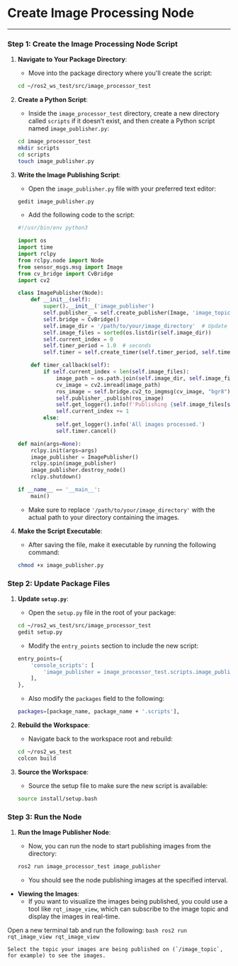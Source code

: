 # Create Image Processing Node 
---

### **Step 1: Create the Image Processing Node Script**

1. **Navigate to Your Package Directory**:
   - Move into the package directory where you'll create the script:

   ```bash
   cd ~/ros2_ws_test/src/image_processor_test
   ```

2. **Create a Python Script**:
   - Inside the `image_processor_test` directory, create a new directory called `scripts` if it doesn’t exist, and then create a Python script named `image_publisher.py`:

   ```bash
   cd image_processor_test
   mkdir scripts
   cd scripts
   touch image_publisher.py
   ```

3. **Write the Image Publishing Script**:
   - Open the `image_publisher.py` file with your preferred text editor:

   ```bash
   gedit image_publisher.py
   ```

   - Add the following code to the script:

   ```python
   #!/usr/bin/env python3

   import os
   import time
   import rclpy
   from rclpy.node import Node
   from sensor_msgs.msg import Image
   from cv_bridge import CvBridge
   import cv2

   class ImagePublisher(Node):
       def __init__(self):
           super().__init__('image_publisher')
           self.publisher_ = self.create_publisher(Image, 'image_topic', 10)
           self.bridge = CvBridge()
           self.image_dir = '/path/to/your/image_directory'  # Update with your directory
           self.image_files = sorted(os.listdir(self.image_dir))  
           self.current_index = 0
           self.timer_period = 1.0  # seconds
           self.timer = self.create_timer(self.timer_period, self.timer_callback)

       def timer_callback(self):
           if self.current_index < len(self.image_files):
               image_path = os.path.join(self.image_dir, self.image_files[self.current_index])
               cv_image = cv2.imread(image_path)
               ros_image = self.bridge.cv2_to_imgmsg(cv_image, "bgr8")
               self.publisher_.publish(ros_image)
               self.get_logger().info(f'Publishing {self.image_files[self.current_index]}')
               self.current_index += 1
           else:
               self.get_logger().info('All images processed.')
               self.timer.cancel()

   def main(args=None):
       rclpy.init(args=args)
       image_publisher = ImagePublisher()
       rclpy.spin(image_publisher)
       image_publisher.destroy_node()
       rclpy.shutdown()

   if __name__ == '__main__':
       main()
   ```

   - Make sure to replace `'/path/to/your/image_directory'` with the actual path to your directory containing the images.

4. **Make the Script Executable**:
   - After saving the file, make it executable by running the following command:

   ```bash
   chmod +x image_publisher.py
   ```

### **Step 2: Update Package Files**

1. **Update `setup.py`**:
   - Open the `setup.py` file in the root of your package:
  
   ```bash
   cd ~/ros2_ws_test/src/image_processor_test
   gedit setup.py
   ```

   - Modify the `entry_points` section to include the new script:

   ```python
   entry_points={
       'console_scripts': [
           'image_publisher = image_processor_test.scripts.image_publisher:main',
       ],
   },
   ```
   - Also modify the `packages` field to the following:
   ```bash
   packages=[package_name, package_name + '.scripts'],
   ```

2. **Rebuild the Workspace**:
   - Navigate back to the workspace root and rebuild:

   ```bash
   cd ~/ros2_ws_test
   colcon build
   ```

3. **Source the Workspace**:
   - Source the setup file to make sure the new script is available:

   ```bash
   source install/setup.bash
   ```

### **Step 3: Run the Node**

1. **Run the Image Publisher Node**:
   - Now, you can run the node to start publishing images from the directory:

   ```bash
   ros2 run image_processor_test image_publisher
   ```

   - You should see the node publishing images at the specified interval.

- **Viewing the Images**:
  - If you want to visualize the images being published, you could use a tool like `rqt_image_view`, which can subscribe to the image topic and display the images in real-time.

Open a new terminal tab and run the following:
    ```bash
    ros2 run rqt_image_view rqt_image_view
    ```

    Select the topic your images are being published on (`/image_topic`, for example) to see the images.
